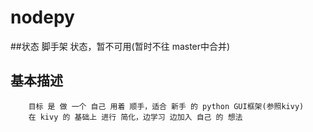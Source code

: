 # nodepy
##状态
        脚手架 状态，暂不可用(暂时不往 master中合并)
## 基本描述
    
        目标 是 做 一个 自己 用着 顺手，适合 新手 的 python GUI框架(参照kivy)
        在 kivy 的 基础上 进行 简化，边学习 边加入 自己 的 想法